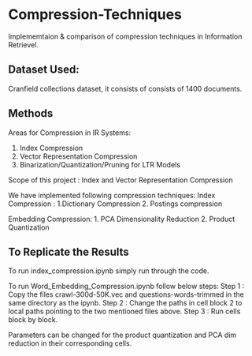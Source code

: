 # Compression-Techniques
Implememtaion & comparison of compression techniques in Information Retrievel.

## Dataset Used:
Cranfield collections dataset, it consists of consists of 1400 documents.

## Methods
Areas for Compression in IR Systems:
1. Index Compression
2. Vector Representation Compression
3. Binarization/Quantization/Pruning for LTR Models

Scope of this project : Index and Vector Representation Compression

We have implemented following compression techniques:
Index Compression : 
	1.Dictionary Compression
	2. Postings compression

Embedding Compression:
	1. PCA Dimensionality Reduction
	2. Product Quantization
	
## To Replicate the Results
To run index_compression.ipynb simply run through the code.

To run Word_Embedding_Compression.ipynb follow below steps:
Step 1 : Copy the files crawl-300d-50K.vec and questions-words-trimmed in the 
same directory as the ipynb.
Step 2 : Change the paths in cell block 2 to local paths pointing to the two mentioned
files above. 
Step 3 : Run cells block by block.

Parameters can be changed for the product quantization and PCA dim reduction
in their corresponding cells.
